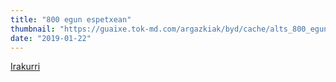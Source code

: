 ```yaml
---
title: "800 egun espetxean"
thumbnail: "https://guaixe.tok-md.com/argazkiak/byd/cache/alts_800_egun_content.jpg"
date: "2019-01-22"
---
```

[Irakurri](https://guaixe.eus/altsasu/1548143893874-800-egun-espetxean)

